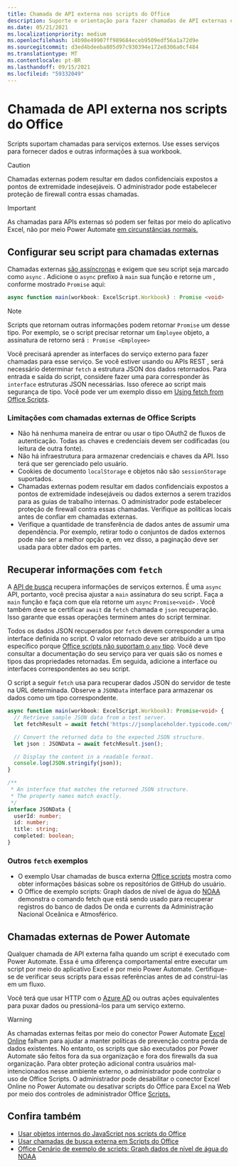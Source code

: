 ```yaml
---
title: Chamada de API externa nos scripts do Office
description: Suporte e orientação para fazer chamadas de API externas em Office Script.
ms.date: 05/21/2021
ms.localizationpriority: medium
ms.openlocfilehash: 14b98e49907ff989684eceb9509edf56a1a72d9e
ms.sourcegitcommit: d3ed4bdeeba805d97c930394e172e8306a0cf484
ms.translationtype: MT
ms.contentlocale: pt-BR
ms.lasthandoff: 09/15/2021
ms.locfileid: "59332049"
---
```

# <a name="external-api-call-support-in-office-scripts"></a>Chamada de API externa nos scripts do Office

Scripts suportam chamadas para serviços externos. Use esses serviços para fornecer dados e outras informações à sua workbook.

> [!CAUTION]
> Chamadas externas podem resultar em dados confidenciais expostos a pontos de extremidade indesejáveis. O administrador pode estabelecer proteção de firewall contra essas chamadas.

> [!IMPORTANT]
> As chamadas para APIs externas só podem ser feitas por meio do aplicativo Excel, não por meio Power Automate [em circunstâncias normais.](#external-calls-from-power-automate)

## <a name="configure-your-script-for-external-calls"></a>Configurar seu script para chamadas externas

Chamadas externas [são assíncronas](https://developer.mozilla.org/docs/Learn/JavaScript/Asynchronous/Async_await) e exigem que seu script seja marcado como `async` . Adicione o `async` prefixo à `main` sua função e retorne um , conforme mostrado `Promise` aqui:

```typescript
async function main(workbook: ExcelScript.Workbook) : Promise <void>
```

> [!NOTE]
> Scripts que retornam outras informações podem retornar `Promise` um desse tipo. Por exemplo, se o script precisar retornar um `Employee` objeto, a assinatura de retorno será `: Promise <Employee>`

Você precisará aprender as interfaces do serviço externo para fazer chamadas para esse serviço. Se você estiver usando ou APIs REST , será necessário determinar `fetch` a estrutura JSON dos dados retornados. [](https://wikipedia.org/wiki/Representational_state_transfer) Para entrada e saída do script, considere fazer uma para corresponder às `interface` estruturas JSON necessárias. Isso oferece ao script mais segurança de tipo. Você pode ver um exemplo disso em [Using fetch from Office Scripts](../resources/samples/external-fetch-calls.md).

### <a name="limitations-with-external-calls-from-office-scripts"></a>Limitações com chamadas externas de Office Scripts

* Não há nenhuma maneira de entrar ou usar o tipo OAuth2 de fluxos de autenticação. Todas as chaves e credenciais devem ser codificadas (ou leitura de outra fonte).
* Não há infraestrutura para armazenar credenciais e chaves da API. Isso terá que ser gerenciado pelo usuário.
* Cookies de documento `localStorage` e objetos não são `sessionStorage` suportados.
* Chamadas externas podem resultar em dados confidenciais expostos a pontos de extremidade indesejáveis ou dados externos a serem trazidos para as guias de trabalho internas. O administrador pode estabelecer proteção de firewall contra essas chamadas. Verifique as políticas locais antes de confiar em chamadas externas.
* Verifique a quantidade de transferência de dados antes de assumir uma dependência. Por exemplo, retirar todo o conjuntos de dados externos pode não ser a melhor opção e, em vez disso, a paginação deve ser usada para obter dados em partes.

## <a name="retrieve-information-with-fetch"></a>Recuperar informações com `fetch`

A [API de busca](https://developer.mozilla.org/docs/Web/API/Fetch_API) recupera informações de serviços externos. É uma `async` API, portanto, você precisa ajustar a `main` assinatura do seu script. Faça a `main` função e faça com que ela retorne um `async` `Promise<void>` . Você também deve se certificar `await` da `fetch` chamada e `json` recuperação. Isso garante que essas operações terminem antes do script terminar.

Todos os dados JSON recuperados por `fetch` devem corresponder a uma interface definida no script. O valor retornado deve ser atribuído a um tipo específico porque [Office scripts não suportam o `any` tipo](typescript-restrictions.md#no-any-type-in-office-scripts). Você deve consultar a documentação do seu serviço para ver quais são os nomes e tipos das propriedades retornadas. Em seguida, adicione a interface ou interfaces correspondentes ao seu script.

O script a seguir `fetch` usa para recuperar dados JSON do servidor de teste na URL determinada. Observe a `JSONData` interface para armazenar os dados como um tipo correspondente.

```TypeScript
async function main(workbook: ExcelScript.Workbook): Promise<void> {
  // Retrieve sample JSON data from a test server.
  let fetchResult = await fetch('https://jsonplaceholder.typicode.com/todos/1');

  // Convert the returned data to the expected JSON structure.
  let json : JSONData = await fetchResult.json();

  // Display the content in a readable format.
  console.log(JSON.stringify(json));
}

/**
 * An interface that matches the returned JSON structure.
 * The property names match exactly.
 */
interface JSONData {
  userId: number;
  id: number;
  title: string;
  completed: boolean;
}
```

### <a name="other-fetch-samples"></a>Outros `fetch` exemplos

* O exemplo Usar chamadas de busca externa [Office scripts](../resources/samples/external-fetch-calls.md) mostra como obter informações básicas sobre os repositórios de GitHub do usuário.
* O Office de exemplo scripts: Graph dados de nível de água do [NOAA](../resources/scenarios/noaa-data-fetch.md) demonstra o comando fetch que está sendo usado para recuperar registros do banco de dados De onda e currents da Administração Nacional Oceânica e Atmosférico.

## <a name="external-calls-from-power-automate"></a>Chamadas externas de Power Automate

Qualquer chamada de API externa falha quando um script é executado com Power Automate. Essa é uma diferença comportamental entre executar um script por meio do aplicativo Excel e por meio Power Automate. Certifique-se de verificar seus scripts para essas referências antes de ad construi-las em um fluxo.

Você terá que usar HTTP com o [Azure AD](/connectors/webcontents/) ou outras ações equivalentes para puxar dados ou pressioná-los para um serviço externo.

> [!WARNING]
> As chamadas externas feitas por meio do conector Power Automate [Excel Online](/connectors/excelonlinebusiness) falham para ajudar a manter políticas de prevenção contra perda de dados existentes. No entanto, os scripts que são executados por Power Automate são feitos fora da sua organização e fora dos firewalls da sua organização. Para obter proteção adicional contra usuários mal-intencionados nesse ambiente externo, o administrador pode controlar o uso de Office Scripts. O administrador pode desabilitar o conector Excel Online no Power Automate ou desativar scripts do Office para Excel na Web por meio dos controles de administrador Office [Scripts.](/microsoft-365/admin/manage/manage-office-scripts-settings)

## <a name="see-also"></a>Confira também

* [Usar objetos internos do JavaScript nos scripts do Office](javascript-objects.md)
* [Usar chamadas de busca externa em Scripts do Office](../resources/samples/external-fetch-calls.md)
* [Office Cenário de exemplo de scripts: Graph dados de nível de água do NOAA](../resources/scenarios/noaa-data-fetch.md)
